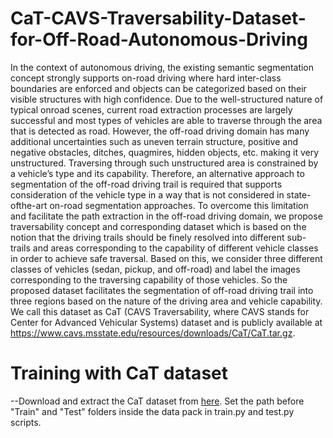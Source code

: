 # CaT-CAVS-Traversability-Dataset-for-Off-Road-Autonomous-Driving
In the context of autonomous driving, the existing semantic segmentation concept strongly
supports on-road driving where hard inter-class boundaries are enforced and objects can be categorized
based on their visible structures with high confidence. Due to the well-structured nature of typical onroad scenes, current road extraction processes are largely successful and most types of vehicles are able to
traverse through the area that is detected as road. However, the off-road driving domain has many additional
uncertainties such as uneven terrain structure, positive and negative obstacles, ditches, quagmires, hidden
objects, etc. making it very unstructured. Traversing through such unstructured area is constrained by a
vehicle’s type and its capability. Therefore, an alternative approach to segmentation of the off-road driving
trail is required that supports consideration of the vehicle type in a way that is not considered in state-ofthe-art on-road segmentation approaches. To overcome this limitation and facilitate the path extraction in
the off-road driving domain, we propose traversability concept and corresponding dataset which is based on
the notion that the driving trails should be finely resolved into different sub-trails and areas corresponding to
the capability of different vehicle classes in order to achieve safe traversal. Based on this, we consider three
different classes of vehicles (sedan, pickup, and off-road) and label the images corresponding to the traversing
capability of those vehicles. So the proposed dataset facilitates the segmentation of off-road driving trail
into three regions based on the nature of the driving area and vehicle capability. We call this dataset as
CaT (CAVS Traversability, where CAVS stands for Center for Advanced Vehicular Systems) dataset and is
publicly available at https://www.cavs.msstate.edu/resources/downloads/CaT/CaT.tar.gz.

# Training with CaT dataset
--Download and extract the CaT dataset from [here](https://www.cavs.msstate.edu/resources/downloads/CaT/CaT.tar.gz). Set the path before "Train" and "Test" folders inside the data pack in train.py and test.py scripts.
